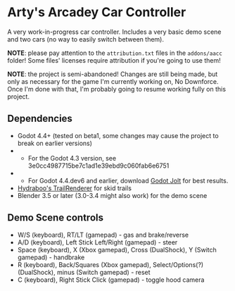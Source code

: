 # Arty's Arcadey Car Controller

A very work-in-progress car controller. Includes a very basic demo scene and
two cars (no way to easily switch between them).

**NOTE**: please pay attention to the `attribution.txt` files in the
`addons/aacc` folder! Some files' licenses require attribution if you're going
to use them!

**NOTE**: the project is semi-abandoned! Changes are still being made, but
only as necessary for the game I'm currently working on, No Downforce. Once
I'm done with that, I'm probably going to resume working fully on this project.

## Dependencies
- Godot 4.4+ (tested on beta1, some changes may cause the project to break on
  earlier versions)
- - For the Godot 4.3 version, see 3e0cc4987715be7c1ad1e39ebd9c060fab6e6751
- - For Godot 4.4.dev6 and earlier, download [Godot Jolt](https://github.com/godot-jolt/godot-jolt)
	for best results.
- [Hydraboo's TrailRenderer](https://github.com/Hyrdaboo/TrailRenderer)
  for skid trails
- Blender 3.5 or later (3.0-3.4 might also work) for the demo scene

## Demo Scene controls
- W/S (keyboard), RT/LT (gamepad) - gas and brake/reverse
- A/D (keyboard), Left Stick Left/Right (gamepad) - steer
- Space (keyboard), X (Xbox gamepad), Cross (DualShock), Y (Switch gamepad) -
  handbrake
- R (keyboard), Back/Squares (Xbox gamepad), Select/Options(?) (DualShock),
  minus (Switch gamepad) - reset
- C (keyboard), Right Stick Click (gamepad) - toggle hood camera
